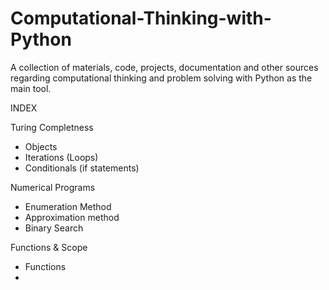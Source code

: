 # Computational-Thinking-with-Python

A collection of materials, code, projects, documentation and other sources regarding computational thinking and problem solving with Python as the main tool. 

INDEX

Turing Completness
- Objects
- Iterations (Loops)
- Conditionals (if statements)

Numerical Programs
- Enumeration Method
- Approximation method
- Binary Search

Functions & Scope
- Functions
- 
